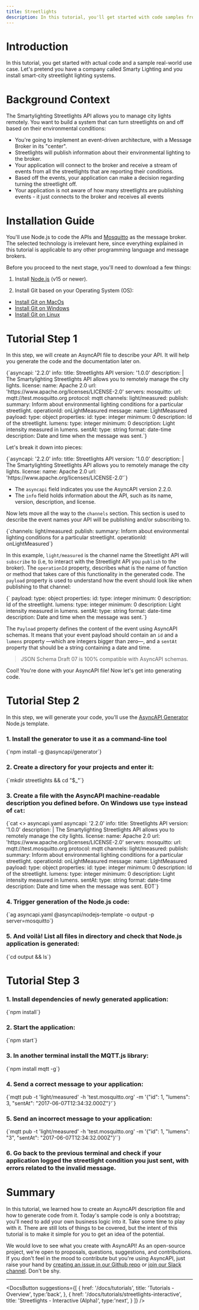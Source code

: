 ```yaml
---
title: Streetlights
description: In this tutorial, you'll get started with code samples from an IoT real-world use case. Let's pretend you have a company called Smarty Lighting that engineers smart-city lighting systems.
---
```


# Introduction

In this tutorial, you get started with actual code and a sample real-world use case. Let's pretend you have a company called Smarty Lighting and you install smart-city streetlight lighting systems.

# Background Context

The Smartylighting Streetlights API allows you to manage city lights remotely.
You want to build a system that can turn streetlights on and off based on their environmental conditions: 

- You're going to implement an event-driven architecture, with a Message Broker in its "center".
- Streetlights will publish information about their environmental lighting to the broker.
- Your application will connect to the broker and receive a stream of events from all the streetlights that are reporting their conditions.
- Based off the events, your application can make a decision regarding turning the streetlight off.
- Your application is not aware of how many streetlights are publishing events - it just connects to the broker and receives all events

# Installation Guide

You'll use Node.js to code the APIs and [Mosquitto](https://mosquitto.org/) as the message broker. The selected technology is irrelevant here, since everything explained in this tutorial is applicable to any other programming language and message brokers.

Before you proceed to the next stage, you'll need to download a few things:

1. Install [Node.js](https://nodejs.org/en/download/) (v15 or newer).

2. Install Git based on your Operating System (OS):
- [Install Git on MacOs](https://git-scm.com/download/mac)
- [Install Git on Windows](https://git-scm.com/download/win)
- [Install Git on Linux](https://git-scm.com/download/linux)

# Tutorial Step 1

In this step, we will create an AsyncAPI file to describe your API. It will help you generate the code and the documentation later on.

<CodeBlock>
{`asyncapi: '2.2.0'
info:
  title: Streetlights API
  version: '1.0.0'
  description: |
    The Smartylighting Streetlights API allows you
    to remotely manage the city lights.
  license:
    name: Apache 2.0
    url: 'https://www.apache.org/licenses/LICENSE-2.0'
servers:
  mosquitto:
    url: mqtt://test.mosquitto.org
    protocol: mqtt
channels:
  light/measured:
    publish:
      summary: Inform about environmental lighting conditions for a particular streetlight.
      operationId: onLightMeasured
      message:
        name: LightMeasured
        payload:
          type: object
          properties:
            id:
              type: integer
              minimum: 0
              description: Id of the streetlight.
            lumens:
              type: integer
              minimum: 0
              description: Light intensity measured in lumens.
            sentAt:
              type: string
              format: date-time
              description: Date and time when the message was sent.`}
</CodeBlock>

Let's break it down into pieces:

<CodeBlock>
{`asyncapi: '2.2.0'
info:
  title: Streetlights API
  version: '1.0.0'
  description: |
    The Smartylighting Streetlights API allows you
    to remotely manage the city lights.
  license:
    name: Apache 2.0
    url: 'https://www.apache.org/licenses/LICENSE-2.0'`}
</CodeBlock>

- The `asyncapi` field indicates you use the AsyncAPI version 2.2.0.
- The `info` field holds information about the API, such as its name, version, description, and license.

Now lets move all the way to the `channels` section. This section is used to describe the event names your API will be publishing and/or subscribing to.

<CodeBlock>
{`channels:
  light/measured:
    publish:
      summary: Inform about environmental lighting conditions for a particular streetlight.
      operationId: onLightMeasured`}
</CodeBlock>

In this example, `light/measured` is the channel name the Streetlight API will `subscribe` to (i.e, to interact with the Streetlight API you `publish` to the broker). The `operationId` property, describes what is the name of function or method that takes care of this functionality in the generated code. The `payload` property is used to understand how the event should look like when publishing to that channel:

<CodeBlock>
{`      payload:
        type: object
        properties:
          id:
            type: integer
            minimum: 0
            description: Id of the streetlight.
          lumens:
            type: integer
            minimum: 0
            description: Light intensity measured in lumens.
          sentAt:
            type: string
            format: date-time
            description: Date and time when the message was sent.`}
</CodeBlock>

The `Payload` property defines the content of the event using AsyncAPI schemas. It means that your event payload should contain an `id` and a `lumens` property —which are integers bigger than zero—, and a `sentAt` property that should be a string containing a date and time.

> JSON Schema Draft 07 is 100% compatible with AsyncAPI schemas.

Cool! You're done with your AsyncAPI file! Now let's get into generating code.

# Tutorial Step 2

In this step, we will generate your code, you'll use the [AsyncAPI Generator](https://github.com/asyncapi/generator) Node.js template.

### 1. Install the generator to use it as a command-line tool
<CodeBlock language="bash">
{`npm install -g @asyncapi/generator`}
</CodeBlock>

### 2. Create a directory for your projects and enter it:
<CodeBlock language="bash">
{`mkdir streetlights && cd "$_"`}
</CodeBlock>

### 3. Create a file with the AsyncAPI machine-readable description you defined before. On Windows use `type` instead of `cat`:
<CodeBlock language="yaml">
{`cat <<EOT >> asyncapi.yaml
asyncapi: '2.2.0'
info:
  title: Streetlights API
  version: '1.0.0'
  description: |
    The Smartylighting Streetlights API allows you
    to remotely manage the city lights.
  license:
    name: Apache 2.0
    url: 'https://www.apache.org/licenses/LICENSE-2.0'
servers:
  mosquitto:
    url: mqtt://test.mosquitto.org
    protocol: mqtt
channels:
  light/measured:
    publish:
      summary: Inform about environmental lighting conditions for a particular streetlight.
      operationId: onLightMeasured
      message:
        name: LightMeasured
        payload:
          type: object
          properties:
            id:
              type: integer
              minimum: 0
              description: Id of the streetlight.
            lumens:
              type: integer
              minimum: 0
              description: Light intensity measured in lumens.
            sentAt:
              type: string
              format: date-time
              description: Date and time when the message was sent.
EOT`}
</CodeBlock>

### 4. Trigger generation of the Node.js code:
<CodeBlock language="bash">
{`ag asyncapi.yaml @asyncapi/nodejs-template -o output -p server=mosquitto`}
</CodeBlock>

### 5. And voilà! List all files in directory and check that Node.js application is generated:
<CodeBlock language="bash">
{`cd output && ls`}
</CodeBlock>

# Tutorial Step 3

### 1. Install dependencies of newly generated application:
<CodeBlock language="bash">
{`npm install`}
</CodeBlock>

### 2. Start the application:
<CodeBlock language="bash">
{`npm start`}
</CodeBlock>

### 3. In another terminal install the MQTT.js library:
<CodeBlock language="bash">
{`npm install mqtt -g`}
</CodeBlock>

### 4. Send a correct message to your application:
<CodeBlock language="bash">
{`mqtt pub -t 'light/measured' -h 'test.mosquitto.org' -m '{"id": 1, "lumens": 3, "sentAt": "2017-06-07T12:34:32.000Z"}'`}
</CodeBlock>

### 5. Send an incorrect message to your application:
<CodeBlock language="bash">
{`mqtt pub -t 'light/measured' -h 'test.mosquitto.org' -m '{"id": 1, "lumens": "3", "sentAt": "2017-06-07T12:34:32.000Z"}'`}
</CodeBlock>

### 6. Go back to the previous terminal and check if your application logged the streetlight condition you just sent, with errors related to the invalid message.

# Summary

In this tutorial, we learned how to create an AsyncAPI description file and how to generate code from it. Today's sample code is only a bootstrap; you'll need to add your own business logic into it. Take some time to play with it. There are still lots of things to be covered, but the intent of this tutorial is to make it simple for you to get an idea of the potential.

We would love to see what you create with AsyncAPI! As an open-source project, we're open to proposals, questions, suggestions, and contributions. If you don't feel in the mood to contribute but you're using AsyncAPI, just raise your hand by [creating an issue in our Github repo](https://github.com/asyncapi/asyncapi/issues/new) or [join our Slack channel](https://www.asyncapi.com/slack-invite/). Don't be shy.

---

<DocsButton
  suggestions={[
    {
      href: '/docs/tutorials',
      title: 'Tutorials - Overview',
      type:'back',
    },
    {
      href: '/docs/tutorials/streetlights-interactive',
      title: 'Streetlights - Interactive (Alpha)',
      type:'next',
    }
  ]}
/>